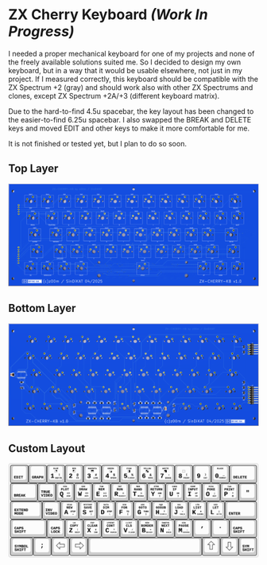 # ZX Cherry Keyboard _(Work In Progress)_

I needed a proper mechanical keyboard for one of my projects and none of the freely available solutions suited me. So I decided to design my own keyboard, but in a way that it would be usable elsewhere, not just in my project. If I measured correctly, this keyboard should be compatible with the ZX Spectrum +2 (gray) and should work also with other ZX Spectrums and clones, except ZX Spectrum +2A/+3 (different keyboard matrix). 

Due to the hard-to-find 4.5u spacebar, the key layout has been changed to the easier-to-find 6.25u spacebar. I also swapped the BREAK and DELETE keys and moved EDIT and other keys to make it more comfortable for me.

It is not finished or tested yet, but I plan to do so soon.

## Top Layer
![](https://github.com/z00m128/pcb-resources/blob/main/ZX-Cherry-KB/zx-cherry-kb_top.png)

## Bottom Layer
![](https://github.com/z00m128/pcb-resources/blob/main/ZX-Cherry-KB/zx-cherry-kb_bottom.png)

## Custom Layout
![](https://github.com/z00m128/pcb-resources/blob/main/ZX-Cherry-KB/zx-keyboard-layout.png)
